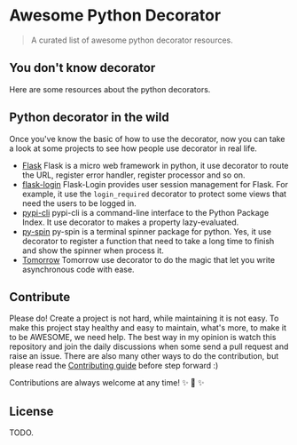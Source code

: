 # Awesome Python Decorator

> A curated list of awesome python decorator resources.

## You don't know decorator

Here are some resources about the python decorators.

## Python decorator in the wild

Once you've know the basic of how to use the decorator, now you can take a look at some projects to see how people use
decorator in real life.

- [Flask](https://github.com/mitsuhiko/flask) Flask is a micro web framework in python, it use decorator to route the
URL, register error handler, register processor and so on.
- [flask-login](https://github.com/maxcountryman/flask-login) Flask-Login provides user session management for Flask.
For example, it use the `login_required` decorator to protect some views that need the users to be logged in.
- [pypi-cli](https://github.com/sloria/pypi-cli) pypi-cli is a command-line interface to the Python Package Index.
It use decorator to makes a property lazy-evaluated.
- [py-spin](https://github.com/lord63/py-spin) py-spin is a terminal spinner package for python. Yes, it use decorator
to register a function that need to take a long time to finish and show the spinner when process it.
- [Tomorrow](https://github.com/madisonmay/Tomorrow) Tomorrow use decorator to do the magic that let you write
asynchronous code with ease.

## Contribute

Please do! Create a project is not hard, while maintaining it is not easy. To make this project stay healthy and easy
to maintain, what's more, to make it to be AWESOME, we need help. The best way in my opinion is watch this repository
and join the daily discussions when some send a pull request and raise an issue. There are also many other ways to
do the contribution, but please read the [Contributing guide]() before step forward :)

Contributions are always welcome at any time! :sparkles: :cake: :sparkles:

## License

TODO.
